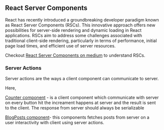 ## React Server Components

React has recently introduced a groundbreaking developer paradigm known as React Server Components (RSCs). This innovative approach offers new possibilities for server-side rendering and dynamic loading in React applications. RSCs aim to address some challenges associated with traditional client-side rendering, particularly in terms of performance, initial page load times, and efficient use of server resources.

Checkout [React Server Components on medium](https://medium.com/@kulsumansari4/react-server-components-a1edc1de6a72) to understand RSCs.


### Server Actions

Server actions are the ways a client component can communicate to server. 

Here, 

[Counter component](https://github.com/kulsumansari/react-server-component/blob/master/src/components/counter.js) - is a client component which communicate with server on every button hit the increament happens at server and the result is sent to the client. The response from server should always be serializable

[BlogPosts component](https://github.com/kulsumansari/react-server-component/blob/master/src/components/BlogPosts.js)- this components fetches posts from server on a user interactivity with client using server actions.





